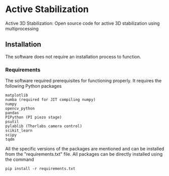 # Active Stabilization

Active 3D Stabilization: Open source code for active 3D stabilization using multiprocessing

## Installation

The software does not require an installation process to function.

### Requirements
The software required prerequisites for functioning properly.
It requires the following Python packages

    matplotlib
    numba (required for JIT compiling numpy)
    numpy
    opencv_python
    pandas
    PIPython (PI piezo stage)
    psutil
    pylablib (Thorlabs camera control)
    scikit_learn
    scipy
    tqdm

All the specific versions of the packages are mentioned and can be installed from the "requirements.txt" file. All packages can be directly installed using the command 

    pip install -r requirements.txt 
